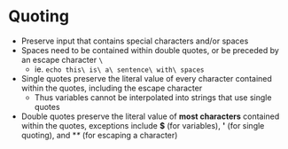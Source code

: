 # Quoting
- Preserve input that contains special characters and/or spaces
- Spaces need to be contained within double quotes, or be preceded by an escape character `\`
  - ie. `echo this\ is\ a\ sentence\ with\ spaces`
- Single quotes preserve the literal value of every character contained within the quotes, including the escape character
  - Thus variables cannot be interpolated into strings that use single quotes
- Double quotes preserve the literal value of **most characters** contained within the quotes, exceptions include **$** (for variables), **'** (for single quoting), and **\** (for escaping a character)